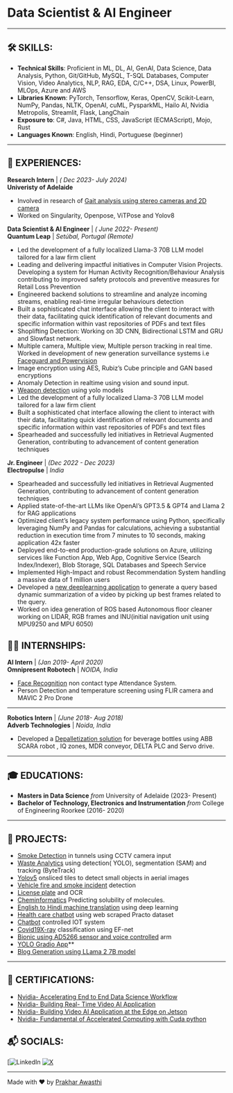 # Data Scientist & AI Engineer

___

## 🛠️ SKILLS:
- **Technical Skills**: Proficient in ML, DL, AI, GenAI, Data Science, Data Analysis, Python, Git/GitHub, MySQL, T-SQL Databases, Computer Vision, Video Analytics, NLP, RAG, EDA, C/C++, DSA, Linux, PowerBI, MLOps, Azure and AWS
- **Libraries Known**: PyTorch, Tensorflow, Keras, OpenCV, Scikit-Learn, NumPy, Pandas, NLTK, OpenAI, cuML, PysparkML, Hailo AI, Nvidia Metropolis, Streamlit, Flask, LangChain
- **Exposure to**: C#, Java, HTML, CSS, JavaScript (ECMAScript), Mojo, Rust
- **Languages Known**: English, Hindi, Portuguese (beginner)

---

##  💼 EXPERIENCES:

**Research Intern** | _( Dec 2023- July 2024)_<br>
**Univeristy of Adelaide**
- Involved in research of [Gait analysis using stereo cameras and 2D camera](https://github.com/prakhar105/Gait-analysis-using-stereo-cameras-and-2D-camera/tree/main)
- Worked on Singularity, Openpose, ViTPose and Yolov8


**Data Scientist & AI Engineer** | _( June 2022- Present)_<br>
**Quantum Leap** | _Setúbal, Portugal (Remote)_
- Led the development of a fully localized Llama-3 70B LLM model tailored for a law firm client
- Leading and delivering impactful initiatives in Computer Vision Projects. Developing a system for Human Activity Recognition/Behaviour Analysis contributing to improved safety protocols and preventive measures for Retail Loss Prevention
- Engineered backend solutions to streamline and analyze incoming streams, enabling real-time irregular behaviours detection
- Built a sophisticated chat interface allowing the client to interact with their data, facilitating quick identification of relevant documents and specific information within vast repositories of PDFs and text files
- Shoplifting Detection: Working on 3D CNN, Bidirectional LSTM and GRU and Slowfast network.
- Multiple camera, Multiple view, Multiple person tracking in real time. Worked in development of new generation
  surveillance systems i.e [Faceguard and Powervision](https://www.youtube.com/watch?v=FrpFZPxoeBQ)
- Image encryption using AES, Rubiz’s Cube principle and GAN based encryptions
- Anomaly Detection in realtime using vision and sound input.
- [Weapon detection](https://www.youtube.com/watch?v=aEGQaq-oOX8) using yolo models
- Led the development of a fully localized Llama-3 70B LLM model tailored for a law firm client
- Built a sophisticated chat interface allowing the client to interact with their data, facilitating quick identification of relevant
 documents and specific information within vast repositories of PDFs and text files
- Spearheaded and successfully led initiatives in Retrieval Augmented Generation, contributing to advancement of content
 generation techniques


**Jr. Engineer** | _(Dec 2022 - Dec 2023)_<br>
**Electropulse** | _India_
- Spearheaded and successfully led initiatives in Retrieval Augmented Generation, contributing to advancement of content generation techniques
- Applied state-of-the-art LLMs like OpenAI’s GPT3.5 & GPT4  and Llama 2 for RAG applications
- Optimized client’s legacy system performance using Python, specifically leveraging NumPy and Pandas for calculations, achieving a substantial reduction in execution time from 7 minutes to 10 seconds, making application 42x faster
- Deployed end-to-end production-grade solutions on Azure, utilizing services like Function App, Web App, Cognitive Service (Search Index/Indexer), Blob Storage, SQL Databases and Speech Service
- Implemented High-Impact and robust Recommendation System handling a massive data of 1 million users
-  Developed a [new deeplearning application](https://github.com/prakhar199/A-QUERY-BASED-STATIC-AND-DYNAMIC-SUMMARIZATION/blob/main/A%20QUERY%20BASED%20STATIC%20AND%20DYNAMIC%20SUMMARIZATION%20DEEPLEARNING%20ARCHITECTURE.ipynb) to generate a query based dynamic summarization of a video by picking up best
 frames related to the query.
-  Worked on idea generation of ROS based Autonomous floor cleaner working on LIDAR, RGB frames and INU(initial
 navigation unit using MPU9250 and MPU 6050)

## 🧑‍💻 INTERNSHIPS:

**AI Intern** | _(Jan 2019- April 2020)_<br>
**Omnipresent Robotech** | _NOIDA, India_
- [Face Recognition](https://drive.google.com/file/d/1a3DaX4wAMj8TG6BqjEAS0nsqq9MC3oOK/view) non contact type Attendance System.
- Person Detection and temperature screening using FLIR camera and MAVIC 2 Pro Drone

---

**Robotics Intern** | _(June 2018- Aug 2018)_<br>
**Adverb Technologies** | _Noida, India_
- Developed a [Depalletization solution](https://www.youtube.com/watch?v=aUj87GQuEI8) for beverage bottles using ABB SCARA robot , IQ zones, MDR conveyor, DELTA
 PLC and Servo drive.

---

## 🎓 EDUCATIONS:
- **Masters in Data Science** _from_ University of Adelaide (2023- Present)
- **Bachelor of Technology, Electronics and Instrumentation** _from_ College of Engineering Roorkee  (2016- 2020)

---

## 📂 PROJECTS:

- [Smoke Detection](https://www.youtube.com/watch?v=AIltFWmPN-8&feature=youtu.be) in tunnels using CCTV camera input
- [Waste Analytics](https://www.youtube.com/watch?v=xhrttpPSzqU) using detection( YOLO), segmentation (SAM) and tracking (ByteTrack)
- [Yolov5](https://www.youtube.com/watch?v=LQjmQMBNXFU&feature=youtu.be) onsliced tiles to detect small objects in aerial images
- [Vehicle fire and smoke incident](https://www.youtube.com/watch?v=1oyk6XuAb68&feature=youtu.be) detection
- [License plate](https://www.youtube.com/watch?v=DuJIpXS6zOg&feature=youtu.be) and OCR
- [Cheminformatics](https://github.com/prakhar105/Cheminformatics-Predicting-Solubility-of-Molecules/blob/main/Cheminformatics_Predicting_Solubility_of_Molecules_.ipynb) Predicting solubility of molecules.
- [English to Hindi machine translation](https://github.com/prakhar199/English-to-Hindi-Machine-Translation-using-Deep-Learning-/blob/main/English_to_Hindi_Machine_Translator_Using_GRU.ipynb) using deep learning
- [Health care chatbot](https://github.com/prakhar199/Health_Care_Chatbot/blob/master/healthcare_chatbotConsole.py) using web scraped Practo dataset
- [Chatbot](https://www.youtube.com/watch?v=5TX2ptqf64M) controlled IOT system
- [Covid19X-ray](https://github.com/prakhar199/BIRDS-400-SPECIES-IMAGE-CLASSIFICATION-EFNET-LSTTM/blob/main/BIRDS_400_SPECIES_IMAGE_CLASSIFICATION_EFNET_LSTTM.ipynb) classification using EF-net
- [Bionic using AD5266 sensor and voice controlled](https://www.youtube.com/shorts/iFf417xpYAM) arm
- [YOLO Gradio App](https://github.com/ashuguptahere/yolo-gradio-app)**
- [Blog Generation using LLama 2 7B model](https://github.com/prakhar105/Blog-Generation-using-LLama-2-7B-model)
---

## 📜 CERTIFICATIONS:
- [Nvidia- Accelerating End to End Data Science Workflow](https://learn.nvidia.com/certificates?id=a7887a55c8c34487b622ef48297dbd92)
- [Nvidia- Building Real- Time Video AI Application](https://learn.nvidia.com/certificates?id=ba5fffbafa2e4e85a4087abfacd1d76d)
- [Nvidia- Building Video AI Application at the Edge on Jetson](https://learn.nvidia.com/certificates?id=5f8bcc63ceda45f0bd373f5c62dc5074)
- [Nvidia- Fundamental of Accelerated Computing with Cuda python](https://learn.nvidia.com/certificates?id=4f3063ae6de1454da9c6e16b2d2245c3)


## 📬 SOCIALS:
[![LinkedIn](https://www.linkedin.com/in/prakhar-awasthi/) [![X](https://img.shields.io/badge/X-black.svg?logo=X&logoColor=white)](https://x.com/prakharawasthi_)

---

Made with ❤️ by [Prakhar Awasthi](https://github.com/prakhar105)
